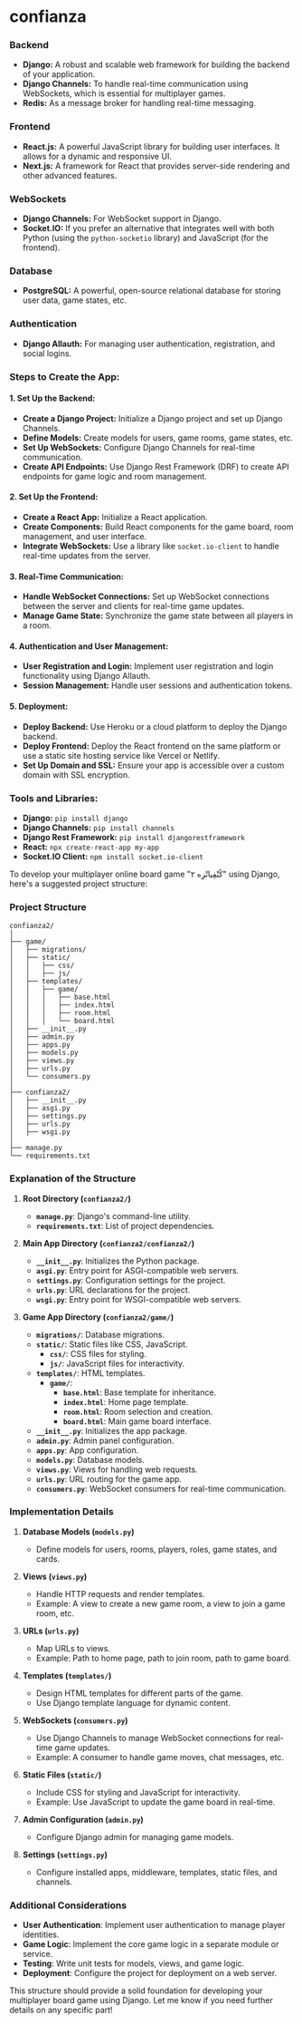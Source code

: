 # confianza
 

### **Backend**
- **Django:** A robust and scalable web framework for building the backend of your application.
- **Django Channels:** To handle real-time communication using WebSockets, which is essential for multiplayer games.
- **Redis:** As a message broker for handling real-time messaging.

### **Frontend**
- **React.js:** A powerful JavaScript library for building user interfaces. It allows for a dynamic and responsive UI.
- **Next.js:** A framework for React that provides server-side rendering and other advanced features.

### **WebSockets**
- **Django Channels:** For WebSocket support in Django.
- **Socket.IO:** If you prefer an alternative that integrates well with both Python (using the `python-socketio` library) and JavaScript (for the frontend).

### **Database**
- **PostgreSQL:** A powerful, open-source relational database for storing user data, game states, etc.

### **Authentication**
- **Django Allauth:** For managing user authentication, registration, and social logins.

### Steps to Create the App:

#### **1. Set Up the Backend:**
   - **Create a Django Project:** Initialize a Django project and set up Django Channels.
   - **Define Models:** Create models for users, game rooms, game states, etc.
   - **Set Up WebSockets:** Configure Django Channels for real-time communication.
   - **Create API Endpoints:** Use Django Rest Framework (DRF) to create API endpoints for game logic and room management.

#### **2. Set Up the Frontend:**
   - **Create a React App:** Initialize a React application.
   - **Create Components:** Build React components for the game board, room management, and user interface.
   - **Integrate WebSockets:** Use a library like `socket.io-client` to handle real-time updates from the server.

#### **3. Real-Time Communication:**
   - **Handle WebSocket Connections:** Set up WebSocket connections between the server and clients for real-time game updates.
   - **Manage Game State:** Synchronize the game state between all players in a room.

#### **4. Authentication and User Management:**
   - **User Registration and Login:** Implement user registration and login functionality using Django Allauth.
   - **Session Management:** Handle user sessions and authentication tokens.

#### **5. Deployment:**
   - **Deploy Backend:** Use Heroku or a cloud platform to deploy the Django backend.
   - **Deploy Frontend:** Deploy the React frontend on the same platform or use a static site hosting service like Vercel or Netlify.
   - **Set Up Domain and SSL:** Ensure your app is accessible over a custom domain with SSL encryption.

### Tools and Libraries:
- **Django:** `pip install django`
- **Django Channels:** `pip install channels`
- **Django Rest Framework:** `pip install djangorestframework`
- **React:** `npx create-react-app my-app`
- **Socket.IO Client:** `npm install socket.io-client`

To develop your multiplayer online board game "کُنْفِیانْزِه ۲" using Django, here's a suggested project structure:

### Project Structure

```
confianza2/
│
├── game/
│   ├── migrations/
│   ├── static/
│   │   ├── css/
│   │   ├── js/
│   ├── templates/
│   │   ├── game/
│   │   │   ├── base.html
│   │   │   ├── index.html
│   │   │   ├── room.html
│   │   │   └── board.html
│   ├── __init__.py
│   ├── admin.py
│   ├── apps.py
│   ├── models.py
│   ├── views.py
│   ├── urls.py
│   └── consumers.py
│
├── confianza2/
│   ├── __init__.py
│   ├── asgi.py
│   ├── settings.py
│   ├── urls.py
│   ├── wsgi.py
│
├── manage.py
└── requirements.txt
```

### Explanation of the Structure

1. **Root Directory (`confianza2/`)**
   - **`manage.py`**: Django's command-line utility.
   - **`requirements.txt`**: List of project dependencies.

2. **Main App Directory (`confianza2/confianza2/`)**
   - **`__init__.py`**: Initializes the Python package.
   - **`asgi.py`**: Entry point for ASGI-compatible web servers.
   - **`settings.py`**: Configuration settings for the project.
   - **`urls.py`**: URL declarations for the project.
   - **`wsgi.py`**: Entry point for WSGI-compatible web servers.

3. **Game App Directory (`confianza2/game/`)**
   - **`migrations/`**: Database migrations.
   - **`static/`**: Static files like CSS, JavaScript.
     - **`css/`**: CSS files for styling.
     - **`js/`**: JavaScript files for interactivity.
   - **`templates/`**: HTML templates.
     - **`game/`**:
       - **`base.html`**: Base template for inheritance.
       - **`index.html`**: Home page template.
       - **`room.html`**: Room selection and creation.
       - **`board.html`**: Main game board interface.
   - **`__init__.py`**: Initializes the app package.
   - **`admin.py`**: Admin panel configuration.
   - **`apps.py`**: App configuration.
   - **`models.py`**: Database models.
   - **`views.py`**: Views for handling web requests.
   - **`urls.py`**: URL routing for the game app.
   - **`consumers.py`**: WebSocket consumers for real-time communication.

### Implementation Details

1. **Database Models (`models.py`)**
   - Define models for users, rooms, players, roles, game states, and cards.

2. **Views (`views.py`)**
   - Handle HTTP requests and render templates.
   - Example: A view to create a new game room, a view to join a game room, etc.

3. **URLs (`urls.py`)**
   - Map URLs to views.
   - Example: Path to home page, path to join room, path to game board.

4. **Templates (`templates/`)**
   - Design HTML templates for different parts of the game.
   - Use Django template language for dynamic content.

5. **WebSockets (`consumers.py`)**
   - Use Django Channels to manage WebSocket connections for real-time game updates.
   - Example: A consumer to handle game moves, chat messages, etc.

6. **Static Files (`static/`)**
   - Include CSS for styling and JavaScript for interactivity.
   - Example: Use JavaScript to update the game board in real-time.

7. **Admin Configuration (`admin.py`)**
   - Configure Django admin for managing game models.

8. **Settings (`settings.py`)**
   - Configure installed apps, middleware, templates, static files, and channels.

### Additional Considerations

- **User Authentication**: Implement user authentication to manage player identities.
- **Game Logic**: Implement the core game logic in a separate module or service.
- **Testing**: Write unit tests for models, views, and game logic.
- **Deployment**: Configure the project for deployment on a web server.

This structure should provide a solid foundation for developing your multiplayer board game using Django. Let me know if you need further details on any specific part!